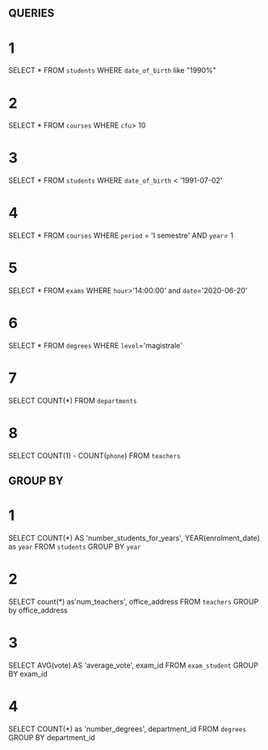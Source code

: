 ## QUERIES

# 1
SELECT * FROM `students` WHERE `date_of_birth` like "1990%"

# 2
SELECT * FROM `courses` WHERE `cfu`> 10

# 3
SELECT * FROM `students` WHERE `date_of_birth` < '1991-07-02'

# 4
SELECT * FROM `courses` WHERE `period` = 'I semestre' AND `year`= 1

# 5
SELECT * FROM `exams` WHERE `hour`>'14:00:00' and `date`='2020-06-20'

# 6
SELECT * FROM `degrees` WHERE `level`='magistrale'

# 7
SELECT COUNT(*) FROM `departments`

# 8
SELECT COUNT(1) - COUNT(`phone`) FROM `teachers`

## GROUP BY

# 1
SELECT COUNT(*) AS 'number_students_for_years', YEAR(enrolment_date) as `year` FROM `students` GROUP BY `year`

# 2
SELECT count(*) as'num_teachers', office_address FROM `teachers` GROUP by office_address

# 3
SELECT AVG(vote) AS 'average_vote', exam_id FROM `exam_student` GROUP BY exam_id

# 4
SELECT COUNT(*) as 'number_degrees', department_id FROM `degrees` GROUP BY department_id
